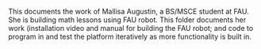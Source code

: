 This documents the work of Mallisa Augustin, a BS/MSCE student at FAU. She is building math lessons using FAU robot. 
This folder documents her work (installation video and manual for building the FAU robot; and code to program in and test
the platform iteratively as more functionality is built in.
